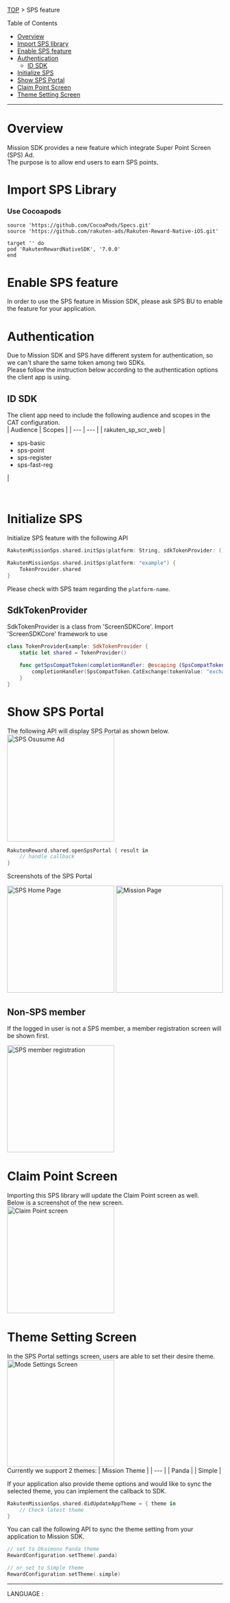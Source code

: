 [TOP](../../README.md#top) > SPS feature  

Table of Contents  
* [Overview](#overview)  
* [Import SPS library](#import-sps-library)  
* [Enable SPS feature](#enable-sps-feature)  
* [Authentication](#authentication)  
    * [ID SDK](#id-sdk)  
* [Initialize SPS](#initialize-sps)  
* [Show SPS Portal](#show-sps-portal)  
* [Claim Point Screen](#claim-point-screen)  
* [Theme Setting Screen](#theme-setting-screen)

---  

# Overview  
Mission SDK provides a new feature which integrate Super Point Screen (SPS) Ad.  
The purpose is to allow end users to earn SPS points. 

# Import SPS Library  
 
### Use Cocoapods
```
source 'https://github.com/CocoaPods/Specs.git'
source 'https://github.com/rakuten-ads/Rakuten-Reward-Native-iOS.git'

target '' do
pod 'RakutenRewardNativeSDK', '7.0.0'
end

``` 

# Enable SPS feature
In order to use the SPS feature in Mission SDK, please ask SPS BU to enable the feature for your application.  

# Authentication  
Due to Mission SDK and SPS have different system for authentication, so we can't share the same token among two SDKs.  
Please follow the instruction below according to the authentication options the client app is using.  

## ID SDK  
The client app need to include the following audience and scopes in the CAT configuration.  
| Audience | Scopes |
| --- | --- |
| rakuten_sp_scr_web | <ul><li>sps-basic</li><li>sps-point</li><li>sps-register</li><li>sps-fast-reg</li></ul> |  

<br>  

# Initialize SPS  
Initialize SPS feature with the following API  
```swift
RakutenMissionSps.shared.initSps(platform: String, sdkTokenProvider: () -> SdkTokenProvider)

RakutenMissionSps.shared.initSps(platform: "example") {
    TokenProvider.shared
}
```  
Please check with SPS team regarding the `platform-name`.  

## SdkTokenProvider

SdkTokenProvider is a class from 'ScreenSDKCore'. Import 'ScreenSDKCore' framework to use

```swift
class TokenProviderExample: SdkTokenProvider {
    static let shared = TokenProvider()

    func getSpsCompatToken(completionHandler: @escaping (SpsCompatToken?, Error?) -> Void) {
        completionHandler(SpsCompatToken.CatExchange(tokenValue: "exchangeToken"), nil) // pass your exchange token here
    }
}
```

# Show SPS Portal  
The following API will display SPS Portal as shown below.   
<img src="lockscreen.png" alt="SPS Osusume Ad" width="250">  

```swift
RakutenReward.shared.openSpsPortal { result in
    // handle callback
}
```  
Screenshots of the SPS Portal  

<img src="spshomescreen.png" alt="SPS Home Page" width="250">  <img src="img/sps_portal_mission.png" alt="Mission Page" width="250">  

## Non-SPS member
If the logged in user is not a SPS member, a member registration screen will be shown first.  

<img src="registrationscreen.png" alt="SPS member registration" width="250">  

# Claim Point Screen  
Importing this SPS library will update the Claim Point screen as well.  
Below is a screenshot of the new screen.  
<img src="claimscreen.png" alt="Claim Point screen" width="250">  

# Theme Setting Screen
In the SPS Portal settings screen, users are able to set their desire theme.   
<img src="modesettingsscreen.png" alt="Mode Settings Screen" width="250">  
Currently we support 2 themes: 
| Mission Theme |
| --- |
| Panda |
| Simple |

If your application also provide theme options and would like to sync the selected theme, you can implement the callback to SDK.    
```swift
RakutenMissionSps.shared.didUpdateAppTheme = { theme in
    // Check latest theme
}
```  

You can call the following API to sync the theme setting from your application to Mission SDK.  
```kotlin
// set to Okaimono Panda theme
RewardConfiguration.setTheme(.panda)

// or set to Simple theme
RewardConfiguration.setTheme(.simple)
```

---
LANGUAGE :

